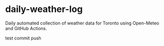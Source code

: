 # daily-weather-log
Daily automated collection of weather data for Toronto using Open-Meteo and GitHub Actions.

test commit push
